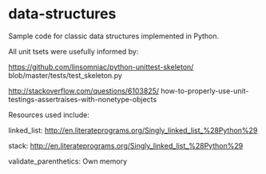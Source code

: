 data-structures
===============

Sample code for classic data structures implemented in Python.

All unit tsets were usefully informed by:

https://github.com/linsomniac/python-unittest-skeleton/
blob/master/tests/test_skeleton.py

http://stackoverflow.com/questions/6103825/
how-to-properly-use-unit-testings-assertraises-with-nonetype-objects


Resources used include:

linked_list:
http://en.literateprograms.org/Singly_linked_list_%28Python%29

stack:
http://en.literateprograms.org/Singly_linked_list_%28Python%29

validate_parenthetics:
Own memory
